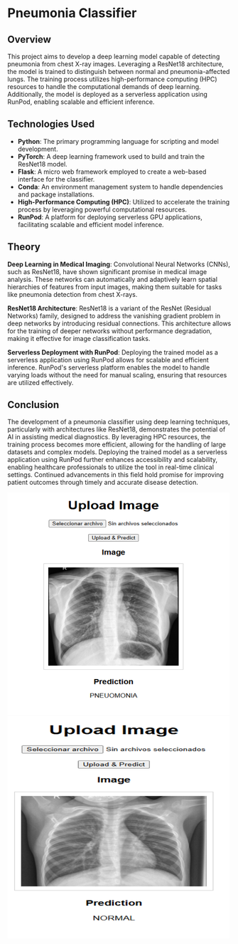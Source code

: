 # Pneumonia Classifier
## Overview
This project aims to develop a deep learning model capable of detecting pneumonia from chest X-ray images. Leveraging a ResNet18 architecture, the model is trained to distinguish between normal and pneumonia-affected lungs. The training process utilizes high-performance computing (HPC) resources to handle the computational demands of deep learning. Additionally, the model is deployed as a serverless application using RunPod, enabling scalable and efficient inference.

## Technologies Used
- __Python__: The primary programming language for scripting and model development.
- __PyTorch__: A deep learning framework used to build and train the ResNet18 model.
- __Flask__: A micro web framework employed to create a web-based interface for the classifier. 
- __Conda__: An environment management system to handle dependencies and package installations.
- __High-Performance Computing (HPC)__: Utilized to accelerate the training process by leveraging powerful computational resources.
- __RunPod__: A platform for deploying serverless GPU applications, facilitating scalable and efficient model inference.

## Theory 
__Deep Learning in Medical Imaging__: Convolutional Neural Networks (CNNs), such as ResNet18, have shown significant promise in medical image analysis. These networks can automatically and adaptively learn spatial hierarchies of features from input images, making them suitable for tasks like pneumonia detection from chest X-rays.

__ResNet18 Architecture__: ResNet18 is a variant of the ResNet (Residual Networks) family, designed to address the vanishing gradient problem in deep networks by introducing residual connections. This architecture allows for the training of deeper networks without performance degradation, making it effective for image classification tasks.

__Serverless Deployment with RunPod__: Deploying the trained model as a serverless application using RunPod allows for scalable and efficient inference. RunPod's serverless platform enables the model to handle varying loads without the need for manual scaling, ensuring that resources are utilized effectively.

## Conclusion
The development of a pneumonia classifier using deep learning techniques, particularly with architectures like ResNet18, demonstrates the potential of AI in assisting medical diagnostics. By leveraging HPC resources, the training process becomes more efficient, allowing for the handling of large datasets and complex models. Deploying the trained model as a serverless application using RunPod further enhances accessibility and scalability, enabling healthcare professionals to utilize the tool in real-time clinical settings. Continued advancements in this field hold promise for improving patient outcomes through timely and accurate disease detection.

<img src="imgs/image.png" alt="PNEUMONIA" width="500" height="500">


<img src="imgs/image-1.png" alt="NORMAL" width="500" height="500">


